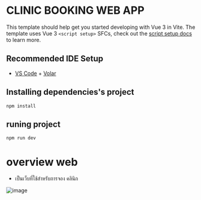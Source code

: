 # CLINIC BOOKING WEB APP

This template should help get you started developing with Vue 3 in Vite. The template uses Vue 3 `<script setup>` SFCs, check out the [script setup docs](https://v3.vuejs.org/api/sfc-script-setup.html#sfc-script-setup) to learn more.

## Recommended IDE Setup

- [VS Code](https://code.visualstudio.com/) + [Volar](https://marketplace.visualstudio.com/items?itemName=johnsoncodehk.volar)




## Installing dependencies's project

    npm install

## runing project

    npm run dev


# overview web

- เป็นเว็บที่ใช้สำหรับการจอง คลินิก

![image](https://user-images.githubusercontent.com/68809531/185213344-4c26b59b-0e14-49af-a066-0db5cf8b7eed.png)
